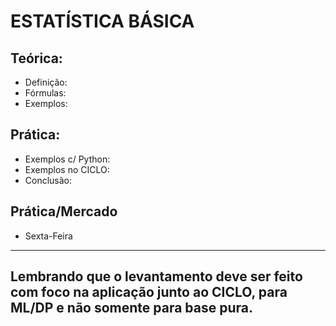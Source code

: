 
# ESTATÍSTICA BÁSICA

## Teórica:
* Definição:
* Fórmulas:
* Exemplos:
## Prática:
* Exemplos c/ Python:
* Exemplos no CICLO:
* Conclusão:
## Prática/Mercado
* Sexta-Feira
---
Lembrando que o levantamento deve ser feito com foco na aplicação junto ao CICLO, para ML/DP e não somente para base pura.
---
